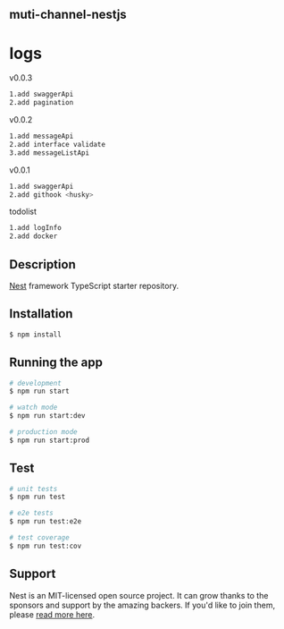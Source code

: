 ## muti-channel-nestjs



# logs

v0.0.3
```bash
1.add swaggerApi
2.add pagination
```

v0.0.2
```bash
1.add messageApi
2.add interface validate
3.add messageListApi
```

v0.0.1
```bash
1.add swaggerApi
2.add githook <husky>
```

todolist
```bash
1.add logInfo
2.add docker
```



## Description

[Nest](https://github.com/nestjs/nest) framework TypeScript starter repository.

## Installation

```bash
$ npm install
```

## Running the app

```bash
# development
$ npm run start

# watch mode
$ npm run start:dev

# production mode
$ npm run start:prod
```

## Test

```bash
# unit tests
$ npm run test

# e2e tests
$ npm run test:e2e

# test coverage
$ npm run test:cov
```

## Support

Nest is an MIT-licensed open source project. It can grow thanks to the sponsors and support by the amazing backers. If you'd like to join them, please [read more here](https://docs.nestjs.com/support).
